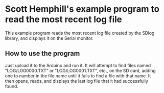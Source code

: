 # Scott Hemphill's example program to read the most recent log file

This example program reads the most recent log file created by the SDlog
library, and displays it on the Serial monitor.

## How to use the program ##

Just upload it to the Arduino and run it.  It will attempt to find files
named "LOG/LOG0000.TXT" or "LOG/LOG0001.TXT", etc., on the SD card,
adding one to number in the file name until it fails to find a file
with that name.  It then opens, reads, and displays the last log file
that it had successfully found.
